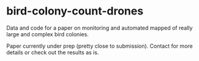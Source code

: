 # bird-colony-count-drones

Data and code for a paper on monitoring and automated mapped of really large and complex bird colonies.  

Paper currently under prep (pretty close to submission). Contact for more details or check out the results as is.
